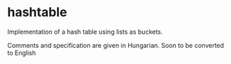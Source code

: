 # hashtable
Implementation of a hash table using lists as buckets.

Comments and specification are given in Hungarian. Soon to be converted to English
